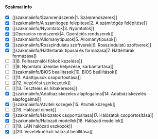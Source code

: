 #### Szakmai info
- [x] [[szakmaiinfo/Szamrendszerek|1. Számrendszerek]]
- [x] [[szakmaiinfo/A szamitogep felepitese|2. A számítógép felépítése]]
- [x] [[szakmaiinfo/Nyomtatok|3. Nyomtatók]]
- [x] [[Operacios rendszerek|4. Operációs rendszerek]]
- [x] [[szakmaiinfo/Allomanytipusok|5. Állománytípusok]]
- [x] [[szakmaiinfo/Rosszindulatu szoftverek|6. Rosszindulatú szoftverek]]
- [x] [[szakmaiinfo/Hattertarak tipusai és formazasa|7. Háttértárak formázása]]
- [ ] [[|8. Felhasználói fiókok kezelése]]
- [ ] [[|9. Nyomtató üzembe helyezése, karbantartása]]
- [ ] [[szakmaiinfo/BIOS beallitasok|10. BIOS beállítások]]
- [ ] [[|11. Adattípusok csoportosítása]]
- [ ] [[|12. Vezérlési szerkezetek]]
- [ ] [[|13. Tesztelés és hibakeresés]]
- [x] [[szakmaiinfo/Adatbaziskezeles alapfogalmai|14. Adatbáziskezelés alapfogalmai]]
- [x] [[szakmaiinfo/Atviteli kozegek|15. Átviteli közegek]]
- [ ] [[|16. Hálózati címek]]
- [x] [[szakmaiinfo/Halozatok csoportositasa|17. Hálózatok csoportosítása]]
- [x] [[szakmaiinfo/Halozati modellek|18. Hálózati modellek]]
- [ ] [[|19. LAN hálózati eszközök]]
- [x] [[|20. Vezetéknélküli hálózat beállítása]]